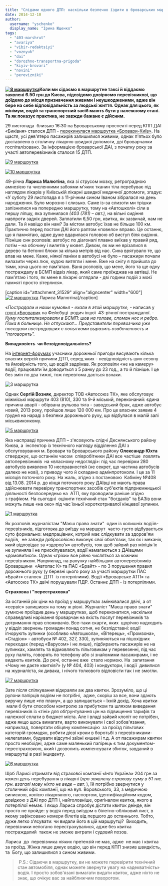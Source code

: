 ```yaml
---
title: "Слідами одного ДТП: наскільки безпечно їздити в броварських маршрутках?"
date: 2014-12-10
author: 
  username: "yschenko"
  display_name: "Ірина Ющенко"
tags: 
  - "403-marshrut"
  - "avariya"
  - "vibir-redaktsiyi"
  - "voznyuk"
  - "dai"
  - "dorozhno-transportna-prigoda"
  - "kiyiv-brovari"
  - "novini"
  - "perevizniki"
---
```


**[![8 маршрутка](https://mpz.brovary.org/wp-content/uploads/2014/12/8-marshrutka.jpg)](https://mpz.brovary.org/wp-content/uploads/2014/12/8-marshrutka.jpg)Коли ми сідаємо в маршрутне таксі й віддаємо заявлені 6.50 грн до Києва, підсвідомо довіряємо перевізникові, що доїдемо до місця призначення живими і неушкодженими, адже він бере на себе відповідальність за людські життя. Однак для цього, як мінімум, водій та транспортний засіб мають бути у належному стані. Та як показує практика, не завжди бажане є дійсним.**

29 листопада  близько 16:30 на Броварському проспекті перед КПП ДАІ «Биківня» сталося ДТП - [перекинулася маршрутка «Бровари-Київ»](http://kiev.vgorode.ua/news/sobytyia/243961-v-kyeve-perevernulas-marshrutka-s-luidmy). На щастя, усі дев'ятеро пасажирів залишилися живими, однак п'ятьох було доставлено в столичну лікарню швидкої допомоги, дві броварчанки госпіталізовано. За інформацією броварської ДАІ, з початку року за участі автоперевізників сталося 15 ДТП.

[![9 маршрутка](https://mpz.brovary.org/wp-content/uploads/2014/12/9-marshrutka.jpeg)](https://mpz.brovary.org/wp-content/uploads/2014/12/9-marshrutka.jpeg)

[![10 маршрутка](https://mpz.brovary.org/wp-content/uploads/2014/12/10-marshrutka.jpg)](https://mpz.brovary.org/wp-content/uploads/2014/12/10-marshrutka.jpg)

49-річна **Лариса Малютіна**, яка зі струсом мозку, ретроградною амнезією та численними забоями м'яких тканин тіла перебуває під наглядом лікарів у Київській лікарні швидкої медичної допомоги, згадує: «У суботу 29 листопада я з 11-річним сином Іваном зібралася на день народження. Було морозно і слизько. Саме із-за слизоти ми трішки запізнилися на попередню маршрутку, тому на «Автошколі» сіли в першу ліпшу, яка зупинилася _(403 (781) – авт.),_ на вільні сидіння навпроти задніх дверей. Заплатили 6,50 грн, квитка, як зазвичай, нам не дали. Та й навіщо він нам? За містом автобус їхав не більше 100 км. Практично перед постом ДАІ його раптом «повело» вправо. Це останнє, що я пам»ятаю, адже дуже вдарилася головою об виступ біля сидіння. Пізніше син розповів: автобус по діагоналі плавно виїхав у правий ряд, потім – на обочину і вилетів у кювет. Дивом, як ми не врізалися в дерево та бетонні блоки за кілька метрів від нас. Сина врятувало те, що впав на мене. Каже, ніякої паніки в автобусі не було – пасажири почали вилазити через люк, кудою витягли і мене. Вже на снігу я прийшла до тями, хоча цього не пам'ятаю. Ваня розповів, що мене, його та ще одну постраждалу в БСМП відвіз лікар, який саме проїжджав на автівці. Не пам'ятаю і того, як мене в лікарні оглядали - дві години подій з моєї пам»яті просто зітерлися».

\[caption id="attachment\_31529" align="aligncenter" width="600"\][![2 маршрутка](https://mpz.brovary.org/wp-content/uploads/2014/12/2-marshrutka.jpg)](https://mpz.brovary.org/wp-content/uploads/2014/12/2-marshrutka.jpg) Лариса Малютіна\[/caption\]

«_Пострадали и наши кумовья - ехали в этой маршрутке, -_ написав у [групі «Бровари»](https://www.facebook.com/groups/brovary/) на Фейсбуці  родич іншої  43-річної постраждалої. -  _Куму госпитализировали в БСМП: шов на голове, сломан нос и ребро. Пока в больнице. Не отпускают… Представители перевозчика уже посещали пострадавших с попытками выразить озабоченность и "поговорить"._ 

**Випадковість  чи безвідповідальність?**

На [інтернет-форумах](http://forum.autoua.net/showflat.php?Cat=0&Number=8977827&page=0&fpart=1&vc=1) учасники дорожньої пригоди висувають кілька власних версій причини ДТП, серед яких - невідповідність шин сезону та ймовірність того, що водій задрімав. Як розповіли «не на камеру» водії, працювати їм доводиться з 5 ранку до 23 год., а то й пізніше. І це без змін по два тижні, тож перевтома дається взнаки.

![3 маршрутка](https://mpz.brovary.org/wp-content/uploads/2014/12/3-marshrutka.jpg)

Однак **Сергій Возняк**, директор ТОВ «Автосоюз ТК», яке обслуговує міжміські маршрути 403 (810), 330 та 9-й міський, переконаний: єдина причина аварії - обірвана рульова тяга - заводський брак, адже автобус новий, 2013 року, пройшов лише 120 000 км. Про це власник заявив 4 грудня на нараді з безпеки дорожнього руху, що відбулася в малій залі міськвиконкому.

[![5  маршрутка](https://mpz.brovary.org/wp-content/uploads/2014/12/5-marshrutka.jpg)](https://mpz.brovary.org/wp-content/uploads/2014/12/5-marshrutka.jpg)

Яка насправді причина ДТП – з'ясовують слідчі Деснянського району Києва, а  інспектор із технічного нагляду відділення ДАІ з обслуговування м. Бровари та Броварського району **Олександр Юхта** стверджує, що останнім часом  співробітники ДАІ все частіше  ловлять автоперевізників  на «власному недогляді»: під час перевірки 280 автобусів виявлено 10 несправностей (не секрет, що частина автобусів далеко не нові), з приводу чого й складено адмінпротоколи. І це за 11 місяців поточного року. На жаль, згідно з постановою  Кабміну №408 від 13.08. 2014 р. до кінця поточного року ДАІвці не мають права здійснювати перевірку транспортних засобів суб'єктів підприємницької діяльності безпосередньо на  АТП, яку проводили раніше згідно з графіком. На сьогодні  оцінити технічний стан "богданів" та БАЗів вони можуть лише «на око» під час їхньої короткотривалої кінцевої зупинки.

[![1 маршрутка](https://mpz.brovary.org/wp-content/uploads/2014/12/1-marshrutka.jpg)](https://mpz.brovary.org/wp-content/uploads/2014/12/1-marshrutka.jpg)

Як розповів журналістам "Маєш право знати"  один із колишніх водіїв-перевізників, підготовка до виїзду на маршрут  часто-густо відбувається суто формально: медпрацівник, котрий має слідкувати за здоров'ям водіїв,  не завжди добросовісно виконує свої обов'язки, так як і механік, який відповідає за «здоров'я» автобусів, тож щоб зайвий раз міліція їх не зупиняла і не прискіпувалася, водії намагаються з ДАІвцями «домовитися». Однак «гріхи» все рівно числяться за кожним перевізником. Наприклад, на рахунку найбільших автоперевізників Броварщини  «Автопас К» та ПАС «Брайт» - по 3 порушення правил дорожнього руху (у березні цього року за участі маршрутки ПАС «Брайт» сталося  ДТП  із потерпілими). Водії «Броварське АТП» та  «Автосоюз ТК» двічі порушували ПДР. Останнє ДТП - із потерпілими.

**Страховка і "перестраховка"**

За останній рік ціни на проїзд у маршрутках змінювалися двічі, а от «сервіс» залишився на тому ж рівні. Журналіст "Маєш право знати" зумисне проїздив день у маршрутках, щоб переконатися, наскільки справедливі нарікання броварчан на якість послуг перевізників та дотримання прав споживачів. Все-таки скарги, яких  щорічно надходить у відділ звернень громадян понад сотня, не безпідставні: водії ігнорують зупинки (особливо «Автошкола», «Вітерець», «Промзона», «Стадіон» - автобуси № 402, 327, 330), зупиняються на пішохідних переходах (перед «Варусом» і не лише), підбирають пасажирів не на зупинках, хамлять та відмовляють пільговикам у перевезенні, під час руху палять, говорять по телефону або зі знайомими пасажирами, і не видають квитків. До речі, останнє вже  стало нормою. На  запитання «Чому не даєте квитків?» (у № 404, 403) і кондуктори, і водії  дивилися на журналіста, як дивака, і нічого толкового відповісти так і не змогли.

[![7 маршрутка](https://mpz.brovary.org/wp-content/uploads/2014/12/7-marshrutka.jpg)](https://mpz.brovary.org/wp-content/uploads/2014/12/7-marshrutka.jpg)

Зате після спілкування відкраяли аж два квитки. Зрозуміло, що ці рулони папірців водіям не потрібні,  адже, скоріш за все, вони здають виручку лише «по плану», а що залишається – їхній дохід. Хоча квитки  мали б бути способом контролю за прибутком та шляхом виведення перевізників із «тіні» для обґрунтування цін на підвищення тарифів та належної сплати в бюджет міста. Але і владі зайвий клопіт не потрібен, адже якщо щось вимагати, варто виконувати і свої зобов'язання, наприклад, повертати обіцяну компенсацію  за проїзд пільгових категорій громадян, робити дієві кроки в боротьбі з перевізниками-нелегалами, будувати відсутні заїзні кишені і т.д. А от пасажирам квитки просто необхідні, адже саме маленький папірець є тим документом-перестраховкою, який і дозволить компенсувати збиток, завданий в маршрутці в разі інциденту.

[![6 маршрутка](https://mpz.brovary.org/wp-content/uploads/2014/12/6-marshrutka.jpg)](https://mpz.brovary.org/wp-content/uploads/2014/12/6-marshrutka.jpg)

Щоб Ларисі отримати від страхової компанії «Інго Україна» 204 грн за кожен день перебування в лікарні (_про заявлену страхову суму в 51 тис. грн. взагалі мову ніхто не веде – авт._ ), їй потрібно звернутися у столичний офіс компанії, що на вул. Воровського, 33, з медичною випискою, копією лікарняного, паспортом, ідентифікаційним кодом, довідкою з ДАІ про ДТП і, найголовніше, оригіналом квитка, якого в потерпілої немає. І якщо Лариса спробує дістати квиток деінде, він просто не пройде: у водія перед виїздом є білетно-обліковий лист, в якому зафіксовано номери білетів від першого до останнього. Тобто, дуже легко з'ясувати: чи видали його в цій маршрутці?  Виходить, перевізники непогано перестрахувалися, адже без квитка постраждалий  також не зможе виграти і судовий позов.

Лариса  до  перевізника ніяких претензій не має, адже  не має і квитка за проїзд. Жінка лише дякує водію, що він перед КПП знизив швидкість, та  Богу, що залишилися з сином живими.

>  P.S.: Сідаючи в маршрутку, ви не можете перевірити технічний стан автомобіля, однак можете звернути увагу на «адекватність» водія. І просто зобов'язані вимагати видати квиток, адже ніхто не знає, що очікує вас за найближчим поворотом.
